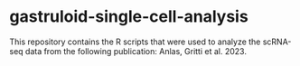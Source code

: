 # gastruloid-single-cell-analysis
This repository contains the R scripts that were used to analyze the scRNA-seq data from the following publication: Anlas, Gritti et al. 2023.
